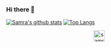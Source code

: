 ### Hi there 👋
[![Samra's github stats](https://github-readme-stats.vercel.app/api?username=samraazeem&show_icons=true&theme=tokyonight)](https://github.com/samraazeem/github-readme-stats)
[![Top Langs](https://github-readme-stats.vercel.app/api/top-langs/?username=anuraghazra&layout=compact&show_icons=true&theme=tokyonight)](https://github.com/anuraghazra/github-readme-stats)

<div align="center"><a href="https://dev.to/samraazeem">
  <img src="https://d2fltix0v2e0sb.cloudfront.net/dev-badge.svg" alt="samraazeem's DEV Profile" height="30" width="30">
</a></div>
<!-- <img src="https://dev.to/samraazeem" width="48"> -->
<!--
**samraazeem/samraazeem** is a ✨ _special_ ✨ repository because its `README.md` (this file) appears on your GitHub profile.

Here are some ideas to get you started:

- 🔭 I’m currently working on ...
- 🌱 I’m currently learning ...
- 👯 I’m looking to collaborate on ...
- 🤔 I’m looking for help with ...
- 💬 Ask me about ...
- 📫 How to reach me: ...
- 😄 Pronouns: ...
- ⚡ Fun fact: ...
-->
